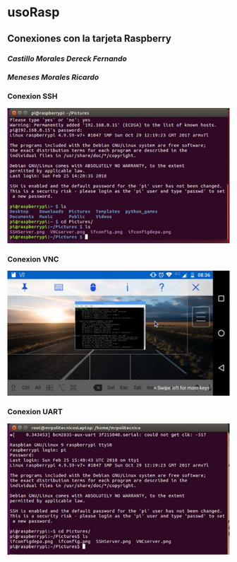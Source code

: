 # usoRasp

## Conexiones con la tarjeta Raspberry

### *Castillo Morales Dereck Fernando*
### *Meneses Morales Ricardo*

### Conexion SSH
![Conexion SSH](conexion_SSH.jpeg)

### Conexion VNC
![Conexion VNC](Conexion_VNC.jpeg)

### Conexion UART
![Conexion UART](conexion_UART.jpeg)
